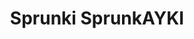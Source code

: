 ---
slug: sprunki-sprunkayki
title: Sprunki SprunkAYKI
description: "Sprunki SprunkAYKI is an exciting online game. Play for free directly in your browser!"
icon: /images/popular_mods/Sprunki SprunkAYKI.png
url: https://wowtbc.net/sprunkin/sprunkayki1/index.html
previewImage: /images/popular_mods/Sprunki SprunkAYKI.png
type: popular mods

# SEO配置
seo:
  title: "Sprunki SprunkAYKI - Play Free Online Game | Fun Browser Games"
  description: "Sprunki SprunkAYKI - Play this fun online game for free in your browser. No download required!"
  ogImage: "/images/popular_mods/Sprunki SprunkAYKI.png"
  keywords: "sprunki-sprunkayki, online game, browser game, free game, popular mods game, play online"

videoUrls:
  - https://www.youtube.com/embed/example1
  - https://www.youtube.com/embed/example2

whyPlay:
  title: "Why Play Sprunki SprunkAYKI?"
  items:
    - "Immersive Gameplay: Sprunki SprunkAYKI offers an engaging and immersive gaming experience that will keep you entertained for hours"
    - "Challenging Levels: Test your skills with increasingly difficult challenges and obstacles"
    - "Beautiful Graphics: Enjoy stunning visuals and smooth animations that bring the game world to life"
    - "Regular Updates: New content and features are added regularly to keep the game fresh and exciting"
    - "Free to Play: Experience all the fun without spending a penny"
    - "Community Features: Connect with other players, share strategies, and compete for high scores"
    - "Cross-Platform: Play on any device with a web browser, no downloads required"

features:
  title: "Key Features of Sprunki SprunkAYKI"
  image: "/images/popular_mods/Sprunki SprunkAYKI.png"
  items:
    - "Intuitive Controls: Easy to learn controls make Sprunki SprunkAYKI accessible for players of all skill levels"
    - "Multiple Game Modes: Enjoy various gameplay options that provide different challenges and experiences"
    - "Character Customization: Personalize your gaming experience with unique characters and items"
    - "Achievement System: Complete special tasks to earn rewards and recognition"
    - "Leaderboards: Compete with players worldwide and see who can achieve the highest scores"

characteristics:
  title: "Game Characteristics"
  image: "/images/popular_mods/Sprunki SprunkAYKI.png"
  items:
    - "Genre: Popular mods game with elements of strategy and skill"
    - "Difficulty: Suitable for both casual gamers and those seeking a challenge"
    - "Play Time: Quick sessions or extended gameplay, depending on your preference"
    - "Art Style: Vibrant and engaging visuals that enhance the gaming experience"
    - "Sound Design: Immersive audio that complements the gameplay perfectly"

info: "Sprunki SprunkAYKI is an exciting online game that offers players a unique and engaging gaming experience. With its intuitive controls, stunning visuals, and challenging gameplay, Sprunki SprunkAYKI provides hours of entertainment for players of all ages and skill levels. Whether you're looking for a quick gaming session during a break or an extended play session, Sprunki SprunkAYKI delivers an immersive experience that will keep you coming back for more. The game features multiple levels of increasing difficulty, ensuring that players are constantly challenged as they progress. With regular updates adding new content and features, Sprunki SprunkAYKI remains fresh and exciting, providing endless entertainment options for its growing community of players."

howToPlayIntro: "Welcome to Sprunki SprunkAYKI! This guide will walk you through the basics and help you master the game. Whether you're a beginner or looking to improve your skills, these tips and instructions will enhance your gaming experience."

howToPlaySteps:
  - title: "Getting Started"
    description: "Begin your Sprunki SprunkAYKI adventure by familiarizing yourself with the controls. Use your keyboard or mouse to navigate through the game interface. The tutorial will guide you through the basic mechanics and help you understand the objectives."
  - title: "Understanding the Objectives"
    description: "In Sprunki SprunkAYKI, your main goal is to progress through levels by completing specific objectives. Each level presents unique challenges that require different strategies and approaches."
  - title: "Mastering the Controls"
    description: "Practice using the controls to improve your precision and reaction time. Sprunki SprunkAYKI requires quick reflexes and strategic thinking to overcome obstacles and defeat opponents."
  - title: "Utilizing Power-ups"
    description: "Collect power-ups throughout the game to enhance your abilities and overcome difficult challenges. Each power-up offers unique advantages that can be crucial for success."
  - title: "Developing Strategies"
    description: "As you progress in Sprunki SprunkAYKI, develop effective strategies for different scenarios. Analyze patterns, anticipate challenges, and adapt your approach to maximize your performance."

faq:
  title: "Frequently Asked Questions about Sprunki SprunkAYKI"
  items:
    - question: "Is Sprunki SprunkAYKI free to play?"
      answer: "Yes, Sprunki SprunkAYKI is completely free to play directly in your web browser. No downloads or purchases are required to enjoy the full game experience."
    - question: "Can I play Sprunki SprunkAYKI on mobile devices?"
      answer: "Yes, Sprunki SprunkAYKI is optimized for both desktop and mobile play. You can enjoy the game on any device with a web browser and internet connection."
    - question: "Are there any in-game purchases?"
      answer: "While Sprunki SprunkAYKI is free to play, there may be optional in-game purchases available for cosmetic items or additional features that don't affect core gameplay."
    - question: "How often is Sprunki SprunkAYKI updated?"
      answer: "The developers regularly update Sprunki SprunkAYKI with new content, features, and improvements based on player feedback and game performance."
    - question: "Can I play Sprunki SprunkAYKI offline?"
      answer: "Currently, Sprunki SprunkAYKI requires an internet connection to play as it's a browser-based online game."
    - question: "Is Sprunki SprunkAYKI suitable for children?"
      answer: "Yes, Sprunki SprunkAYKI is designed to be family-friendly and suitable for players of all ages."
    - question: "How do I report bugs or issues?"
      answer: "If you encounter any problems while playing Sprunki SprunkAYKI, you can report them through the game's support page or contact the developers directly through their website."
    - question: "Still Have Questions?"
      answer: "If you have additional questions about Sprunki SprunkAYKI that aren't covered in this FAQ, please visit our support center or contact our customer service team for assistance."
---